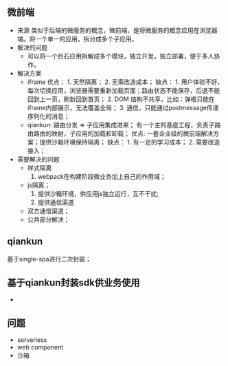 ## 微前端
- 来源
    类似于后端的微服务的概念，微前端，是将微服务的概念应用在浏览器端。将一个单一的应用，拆分成多个子应用。
- 解决的问题
    - 可以将一个巨石应用拆解成多个模块，独立开发，独立部署，便于多人协作。
- 解决方案
    - iframe
        优点：
            1. 天然隔离；
            2. 无需改造成本；
        缺点：
            1. 用户体验不好，每次切换应用，浏览器需要重新加载页面；路由状态不能保存，后退不能回到上一页，刷新回到首页；
            2. DOM 结构不共享，比如：弹框只能在iframe内部展示，无法覆盖全局；
            3. 通信，只能通过postmessage传递序列化的消息；
    - qiankun: 路由分发 => 子应用集成进来； 有一个主的基座工程，负责子路由路由的映射，子应用的加载和卸载；
        优点: 一套企业级的微前端解决方案；提供沙箱环境保持隔离；
        缺点：
            1. 有一定的学习成本；
            2. 需要改造接入；
- 需要解决的问题
    - 样式隔离
        1. webpack在构建阶段微业务加上自己的作用域；
    - js隔离；
        1. 提供沙箱环境，供应用js独立运行，互不干扰;
        2. 提供通信渠道
    - 双方通信渠道；
    - 公共部分解决；

## qiankun
基于single-spa进行二次封装；

## 基于qiankun封装sdk供业务使用
- 


## 问题
- serverless
- web component
- 沙箱
